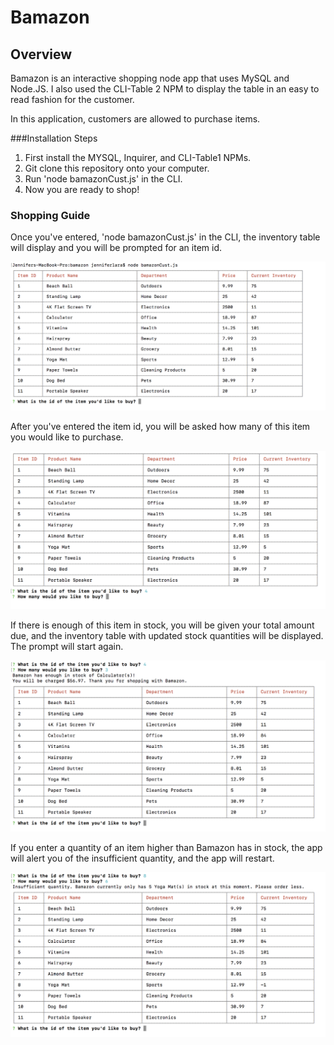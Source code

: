# Bamazon

## Overview

Bamazon is an interactive shopping node app that uses MySQL and Node.JS. I also used the CLI-Table 2 NPM to display the table in an easy to read fashion for the customer. 

In this application, customers are allowed to purchase items.

###Installation Steps

1. First install the MYSQL, Inquirer, and CLI-Table1 NPMs.
2. Git clone this repository onto your computer.
3. Run 'node bamazonCust.js' in the CLI.
4. Now you are ready to shop!


### Shopping Guide

Once you've entered, 'node bamazonCust.js' in the CLI, the inventory table will display and you will be prompted for an item id.

![Customer View - First Image](./images/screenshot1.png)

After you've entered the item id, you will be asked how many of this item you would like to purchase.

![Customer View - First Prompt](./images/screenshot2.png)

If there is enough of this item in stock, you will be given your total amount due, and the inventory table with updated stock quantities will be displayed. The prompt will start again.

![Customer View - Successful Purchase](./images/screenshot3.png)

If you enter a quantity of an item higher than Bamazon has in stock, the app will alert you of the insufficient quantity, and the app will restart.

![Customer View - Insufficient Quantity](./images/screenshot4.png)




